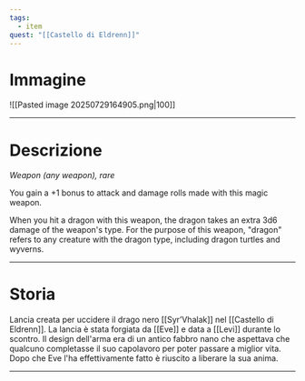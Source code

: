 ```yaml
---
tags:
  - item
quest: "[[Castello di Eldrenn]]"
---
```

# Immagine
![[Pasted image 20250729164905.png|100]]

---
# Descrizione
_Weapon (any weapon), rare_

You gain a +1 bonus to attack and damage rolls made with this magic weapon.

When you hit a dragon with this weapon, the dragon takes an extra 3d6 damage of the weapon's type. For the purpose of this weapon, "dragon" refers to any creature with the dragon type, including dragon turtles and wyverns.

---
# Storia
Lancia creata per uccidere il drago nero [[Syr’Vhalak]] nel [[Castello di Eldrenn]]. La lancia è stata forgiata da [[Eve]] e data a [[Levi]] durante lo scontro.
Il design dell'arma era di un antico fabbro nano che aspettava che qualcuno completasse il suo capolavoro per poter passare a miglior vita. Dopo che Eve l'ha effettivamente fatto è riuscito a liberare la sua anima.

---
